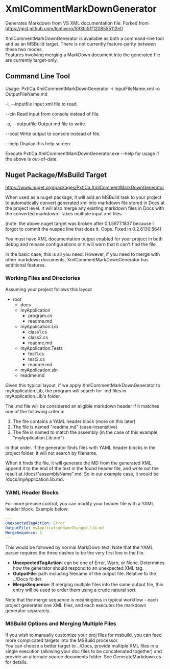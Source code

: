 # XmlCommentMarkDownGenerator

Generates Markdown from VS XML documentation file.  Forked from https://gist.github.com/lontivero/593fc51f1208555112e0 

XmlCommentMarkDownGenerator is available as both a command-line tool and as an MSBuild target.
There is not currently feature-parity between these two modes.  
Features involving merging a MarkDown document into the generated file are currently target-only.

## Command Line Tool

Usage: PxtlCa.XmlCommentMarkDownGenerator -i InputFileName.xml -o OutputFileName.md

  -i, --inputfile     Input xml file to read.

  --cin               Read input from console instead of file.

  -o, --outputfile    Output md file to write.

  --cout              Write output to console instead of file.

  --help              Display this help screen.

Execute PxtlCa.XmlCommentMarkDownGenerator.exe --help for usage if the above is out-of-date.

## Nuget Package/MsBuild Target

https://www.nuget.org/packages/PxtlCa.XmlCommentMarkDownGenerator

When used as a nuget package, it will add an MSBuild task to your project to automatically convert generated xml into markdown file stored in Docs at the project level.  It will also merge any existing markdown files in Docs with the converted markdown. Takes multiple input xml files. 

(note: the above nuget target was broken after 0.1.5977.1837 because I forgot to commit the nuspec line that does it.  Oops.  Fixed in 0.2.6130.564)

You must have XML documentation output enabled for your project in both debug and release configurations or it will warn that it can't find the file.

In the basic case, this is all you need.  However, if you need to merge with other markdown documents, XmlCommentMarkDownGenerator has additional features.

### Working Files and Directories

Assuming your project follows this layout

- root
    - docs
	- myApplication
		- program.cs
		- readme.md
	- myApplication.Lib
		- class1.cs
		- class2.cs
		- readme.md
	- myApplication.Tests
		- test1.cs
		- test2.cs
		- readme.md
	- myApplication.sln
	- readme.md

Given this typical layout, if we apply XmlCommentMarkDownGenerator to myApplication.Lib, 
the program will search for .md files in myApplication.Lib's folder.

The .md file will be considered an eligible markdown header if it matches one of the following criteria:

1) The file contains a YAML header block (more on this later)
2) The file is named "readme.md" (case-insensitive)
3) The file is named to match the assembly (in the case of this example, "myApplication.Lib.md")

In that order.  If the generator finds files with YAML header blocks in the project folder, 
it will not search by filename.

When it finds the file, it will generate the MD from the generated XML, 
append it to the end of the text in the found header file, and write out the result
at /docs/"assemblyName".md.  So in our example case, it would be /docs/myApplication.lib.md.

### YAML Header Blocks

For more precise control, you can modify your header file with a YAML header block.  Example below:

```yaml
---
UnexpectedTagAction: Error
OutputFile: myApplicationNameChanged.lib.md
MergeSequence: 1
---
```

This would be followed by normal MarkDown text.
Note that the YAML parser requires the three dashes to be the very first line in the file.

- **UnexpectedTagAction**: can be one of Error, Warn, or None.  Determines how the generator should respond to an unexpected XML tag.
- **OutputFile**: path including filename of the output file.  Relative to the ../Docs folder.
- **MergeSequence**: If merging multiple files into the same output file, this entry will be used to order them using a crude natural sort.

Note that the merge sequence is meaningless in typical workflow - each project generates one XML files, 
and each executes the markdown generator separately.

### MSBuild Options and Merging Multiple Files

If you wish to manually customize your proj files for msbuild, you can feed more complicated targets into the MSBuild processor.  
You can choose a better target to ../Docs, provide multiple XML files in a single execution (allowing your doc files to be concatenated together) 
and provide an alternate source documents folder.  See GenerateMarkdown.cs for details.